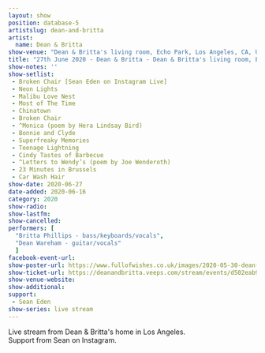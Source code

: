 ```yaml
---
layout: show
position: database-5
artistslug: dean-and-britta
artist:
  name: Dean & Britta
show-venue: "Dean & Britta's living room, Echo Park, Los Angeles, CA, USA"
title: "27th June 2020 - Dean & Britta - Dean & Britta's living room, Echo Park, Los Angeles, CA, USA"
show-notes: ''
show-setlist:
 - Broken Chair [Sean Eden on Instagram Live]
 - Neon Lights
 - Malibu Love Nest
 - Most of The Time
 - Chinatown
 - Broken Chair
 - ^Monica (poem by Hera Lindsay Bird)
 - Bonnie and Clyde
 - Superfreaky Memories
 - Teenage Lightning
 - Cindy Tastes of Barbecue
 - ^Letters to Wendy’s (poem by Joe Wenderoth)
 - 23 Minutes in Brussels
 - Car Wash Hair 
show-date: 2020-06-27
date-added: 2020-06-16
category: 2020
show-radio:
show-lastfm:
show-cancelled:
performers: [
  "Britta Phillips - bass/keyboards/vocals",
  "Dean Wareham - guitar/vocals"
  ]
facebook-event-url:
show-poster-url: https://www.fullofwishes.co.uk/images/2020-05-30-dean-and-britta-veeps.jpg
show-ticket-url: https://deanandbritta.veeps.com/stream/events/d502eab985fc
show-venue-website:
show-additional:
support:
 - Sean Eden
show-series: live stream
---
```

Live stream from Dean & Britta's home in Los Angeles.  
Support from Sean on Instagram.
